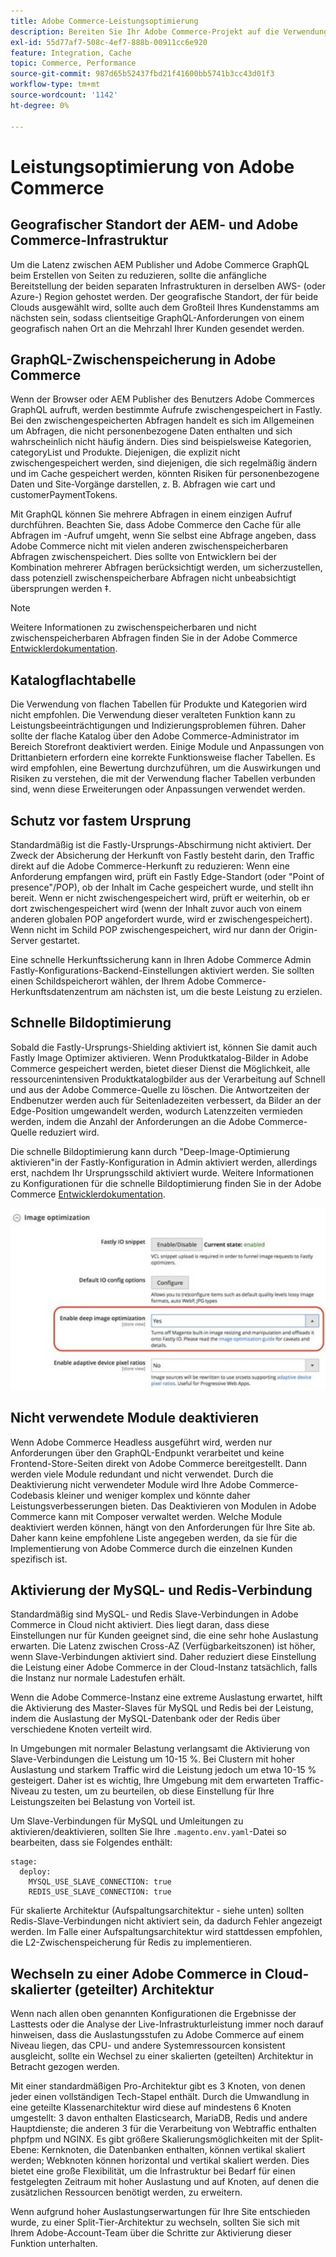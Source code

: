 ```yaml
---
title: Adobe Commerce-Leistungsoptimierung
description: Bereiten Sie Ihr Adobe Commerce-Projekt auf die Verwendung von Adobe Experience Manager as a CMS vor, indem Sie einige Standardeinstellungen ändern.
exl-id: 55d77af7-508c-4ef7-888b-00911cc6e920
feature: Integration, Cache
topic: Commerce, Performance
source-git-commit: 987d65b52437fbd21f41600bb5741b3cc43d01f3
workflow-type: tm+mt
source-wordcount: '1142'
ht-degree: 0%

---
```


# Leistungsoptimierung von Adobe Commerce

## Geografischer Standort der AEM- und Adobe Commerce-Infrastruktur

Um die Latenz zwischen AEM Publisher und Adobe Commerce GraphQL beim Erstellen von Seiten zu reduzieren, sollte die anfängliche Bereitstellung der beiden separaten Infrastrukturen in derselben AWS- (oder Azure-) Region gehostet werden. Der geografische Standort, der für beide Clouds ausgewählt wird, sollte auch dem Großteil Ihres Kundenstamms am nächsten sein, sodass clientseitige GraphQL-Anforderungen von einem geografisch nahen Ort an die Mehrzahl Ihrer Kunden gesendet werden.

## GraphQL-Zwischenspeicherung in Adobe Commerce

Wenn der Browser oder AEM Publisher des Benutzers Adobe Commerces GraphQL aufruft, werden bestimmte Aufrufe zwischengespeichert
in Fastly. Bei den zwischengespeicherten Abfragen handelt es sich im Allgemeinen um Abfragen, die nicht personenbezogene Daten enthalten und sich wahrscheinlich nicht häufig ändern. Dies sind beispielsweise Kategorien, categoryList und Produkte. Diejenigen, die explizit nicht zwischengespeichert werden, sind diejenigen, die sich regelmäßig ändern und im Cache gespeichert werden, könnten Risiken für personenbezogene Daten und Site-Vorgänge darstellen, z. B. Abfragen wie cart und customerPaymentTokens.

Mit GraphQL können Sie mehrere Abfragen in einem einzigen Aufruf durchführen. Beachten Sie, dass Adobe Commerce den Cache für alle Abfragen im -Aufruf umgeht, wenn Sie selbst eine Abfrage angeben, dass Adobe Commerce nicht mit vielen anderen zwischenspeicherbaren Abfragen zwischenspeichert. Dies sollte von Entwicklern bei der Kombination mehrerer Abfragen berücksichtigt werden, um sicherzustellen, dass potenziell zwischenspeicherbare Abfragen nicht unbeabsichtigt übersprungen werden ‡.

>[!NOTE]
>
> Weitere Informationen zu zwischenspeicherbaren und nicht zwischenspeicherbaren Abfragen finden Sie in der Adobe Commerce [Entwicklerdokumentation](https://developer.adobe.com/commerce/webapi/graphql/caching.html).

## Katalogflachtabelle

Die Verwendung von flachen Tabellen für Produkte und Kategorien wird nicht empfohlen. Die Verwendung dieser veralteten Funktion kann zu Leistungsbeeinträchtigungen und Indizierungsproblemen führen. Daher sollte der flache Katalog über den Adobe Commerce-Administrator im Bereich Storefront deaktiviert werden. Einige Module und Anpassungen von Drittanbietern erfordern eine korrekte Funktionsweise flacher Tabellen. Es wird empfohlen, eine Bewertung durchzuführen, um die Auswirkungen und Risiken zu verstehen, die mit der Verwendung flacher Tabellen verbunden sind, wenn diese Erweiterungen oder Anpassungen verwendet werden.

## Schutz vor fastem Ursprung

Standardmäßig ist die Fastly-Ursprungs-Abschirmung nicht aktiviert. Der Zweck der Absicherung der Herkunft von Fastly besteht darin, den Traffic direkt auf die Adobe Commerce-Herkunft zu reduzieren: Wenn eine Anforderung empfangen wird, prüft ein Fastly Edge-Standort (oder &quot;Point of presence&quot;/POP), ob der Inhalt im Cache gespeichert wurde, und stellt ihn bereit. Wenn er nicht zwischengespeichert wird, prüft er weiterhin, ob er dort zwischengespeichert wird (wenn der Inhalt zuvor auch von einem anderen globalen POP angefordert wurde, wird er zwischengespeichert). Wenn nicht im Schild POP zwischengespeichert, wird nur dann der Origin-Server gestartet.

Eine schnelle Herkunftssicherung kann in Ihren Adobe Commerce Admin Fastly-Konfigurations-Backend-Einstellungen aktiviert werden. Sie sollten einen Schildspeicherort wählen, der Ihrem Adobe Commerce-Herkunftsdatenzentrum am nächsten ist, um die beste Leistung zu erzielen.

## Schnelle Bildoptimierung

Sobald die Fastly-Ursprungs-Shielding aktiviert ist, können Sie damit auch Fastly Image Optimizer aktivieren. Wenn Produktkatalog-Bilder in Adobe Commerce gespeichert werden, bietet dieser Dienst die Möglichkeit, alle ressourcenintensiven Produktkatalogbilder aus der Verarbeitung auf Schnell und aus der Adobe Commerce-Quelle zu löschen. Die Antwortzeiten der Endbenutzer werden auch für Seitenladezeiten verbessert, da Bilder an der Edge-Position umgewandelt werden, wodurch Latenzzeiten vermieden werden, indem die Anzahl der Anforderungen an die Adobe Commerce-Quelle reduziert wird.

Die schnelle Bildoptimierung kann durch &quot;Deep-Image-Optimierung aktivieren&quot;in der Fastly-Konfiguration in Admin aktiviert werden, allerdings erst, nachdem Ihr Ursprungsschild aktiviert wurde. Weitere Informationen zu Konfigurationen für die schnelle Bildoptimierung finden Sie in der Adobe Commerce [Entwicklerdokumentation](https://experienceleague.adobe.com/en/docs/commerce-cloud-service/user-guide/cdn/fastly-image-optimization).

![Screenshot der Einstellungen für die schnelle Bildoptimierung in der Adobe Commerce Admin](../assets/commerce-at-scale/image-optimization.svg)

## Nicht verwendete Module deaktivieren

Wenn Adobe Commerce Headless ausgeführt wird, werden nur Anforderungen über den GraphQL-Endpunkt verarbeitet und keine Frontend-Store-Seiten direkt von Adobe Commerce bereitgestellt. Dann werden viele Module redundant und nicht verwendet. Durch die Deaktivierung nicht verwendeter Module wird Ihre Adobe Commerce-Codebasis kleiner und weniger komplex und könnte daher Leistungsverbesserungen bieten. Das Deaktivieren von Modulen in Adobe Commerce kann mit Composer verwaltet werden. Welche Module deaktiviert werden können, hängt von den Anforderungen für Ihre Site ab. Daher kann keine empfohlene Liste angegeben werden, da sie für die Implementierung von Adobe Commerce durch die einzelnen Kunden spezifisch ist.

## Aktivierung der MySQL- und Redis-Verbindung

Standardmäßig sind MySQL- und Redis Slave-Verbindungen in Adobe Commerce in Cloud nicht aktiviert. Dies liegt daran, dass diese Einstellungen nur für Kunden geeignet sind, die eine sehr hohe Auslastung erwarten. Die Latenz zwischen Cross-AZ (Verfügbarkeitszonen) ist höher, wenn Slave-Verbindungen aktiviert sind. Daher reduziert diese Einstellung die Leistung einer Adobe Commerce in der Cloud-Instanz tatsächlich, falls die Instanz nur normale Ladestufen erhält.

Wenn die Adobe Commerce-Instanz eine extreme Auslastung erwartet, hilft die Aktivierung des Master-Slaves für MySQL und Redis bei der Leistung, indem die Auslastung der MySQL-Datenbank oder der Redis über verschiedene Knoten verteilt wird.

In Umgebungen mit normaler Belastung verlangsamt die Aktivierung von Slave-Verbindungen die Leistung um 10-15 %. Bei Clustern mit hoher Auslastung und starkem Traffic wird die Leistung jedoch um etwa 10-15 % gesteigert. Daher ist es wichtig, Ihre Umgebung mit dem erwarteten Traffic-Niveau zu testen, um zu beurteilen, ob diese Einstellung für Ihre Leistungszeiten bei Belastung von Vorteil ist.

Um Slave-Verbindungen für MySQL und Umleitungen zu aktivieren/deaktivieren, sollten Sie Ihre `.magento.env.yaml`-Datei so bearbeiten, dass sie Folgendes enthält:

```
stage:
  deploy:
    MYSQL_USE_SLAVE_CONNECTION: true
    REDIS_USE_SLAVE_CONNECTION: true
```

Für skalierte Architektur (Aufspaltungsarchitektur - siehe unten) sollten Redis-Slave-Verbindungen nicht aktiviert sein, da dadurch Fehler angezeigt werden. Im Falle einer Aufspaltungsarchitektur wird stattdessen empfohlen, die L2-Zwischenspeicherung für Redis zu implementieren.

## Wechseln zu einer Adobe Commerce in Cloud-skalierter (geteilter) Architektur

Wenn nach allen oben genannten Konfigurationen die Ergebnisse der Lasttests oder die Analyse der Live-Infrastrukturleistung immer noch darauf hinweisen, dass die Auslastungsstufen zu Adobe Commerce auf einem Niveau liegen, das CPU- und andere Systemressourcen konsistent ausgleicht, sollte ein Wechsel zu einer skalierten (geteilten) Architektur in Betracht gezogen werden.

Mit einer standardmäßigen Pro-Architektur gibt es 3 Knoten, von denen jeder einen vollständigen Tech-Stapel enthält. Durch die Umwandlung in eine geteilte Klassenarchitektur wird diese auf mindestens 6 Knoten umgestellt: 3 davon enthalten Elasticsearch, MariaDB, Redis und andere Hauptdienste; die anderen 3 für die Verarbeitung von Webtraffic enthalten phpfpm und NGINX. Es gibt größere Skalierungsmöglichkeiten mit der Split-Ebene: Kernknoten, die Datenbanken enthalten, können vertikal skaliert werden; Webknoten können horizontal und vertikal skaliert werden. Dies bietet eine große Flexibilität, um die Infrastruktur bei Bedarf für einen festgelegten Zeitraum mit hoher Auslastung und auf Knoten, auf denen die zusätzlichen Ressourcen benötigt werden, zu erweitern.

Wenn aufgrund hoher Auslastungserwartungen für Ihre Site entschieden wurde, zu einer Split-Tier-Architektur zu wechseln, sollten Sie sich mit Ihrem Adobe-Account-Team über die Schritte zur Aktivierung dieser Funktion unterhalten.
